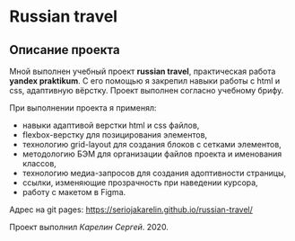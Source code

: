 # Russian travel

## Описание проекта
Мной выполнен учебный проект **russian travel**, практическая работа **yandex praktikum**. С его помощью я закрепил навыки работы с html и css, адаптивную вёрстку.
Проект выполнен согласно учебному брифу.

При выполнении проекта я применял:
* навыки адаптивой верстки html и css файлов,
* flexbox-верстку для позицирования элементов,
* технологию grid-layout для создания блоков с сетками элементов,
* методологию БЭМ для организации файлов проекта и именования классов,
* технологию медиа-запросов для создания адоптивности страницы,
* ссылки, изменяющие прозрачность при наведении курсора,
* работу с макетом в Figma.

Адрес на git pages: https://seriojakarelin.github.io/russian-travel/

Проект выполнил *Карелин Сергей*. 2020.
